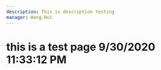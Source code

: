 ```yaml
---
description: This is description testing
manager: Wang.Hui
---
```

# this is a test page 9/30/2020 11:33:12 PM
